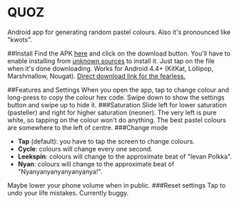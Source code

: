# QUOZ
Android app for generating random pastel colours. Also it's pronounced like "kwots".

##Install
Find the APK [here](app/app-release.apk) and click on the download button. You'll have to enable installing from [unknown sources](https://developer.android.com/distribute/tools/open-distribution.html#unknown-sources) to install it. Just tap on the file when it's done downloading. Works for Android 4.4+ (KitKat, Lollipop, Marshmallow, Nougat). [Direct download link for the fearless.](https://github.com/nonphatic/QUOZ/raw/master/app/app-release.apk)

##Features and Settings
When you open the app, tap to change colour and long-press to copy the colour hex code. Swipe down to show the settings button and swipe up to hide it. 
###Saturation
Slide left for lower saturation (pasteller) and right for higher saturation (neoner). The very left is pure white, so tapping on the colour won't do anything. The best pastel colours are somewhere to the left of centre.
###Change mode
* **Tap** (default): you have to tap the screen to change colours.
* **Cycle**: colours will change every one second.
* **Leekspin**: colours will change to the approximate beat of "Ievan Polkka".
* **Nyan**: colours will change to the approximate beat of "Nyanyanyanyanyanyanya!".

Maybe lower your phone volume when in public.
###Reset settings
Tap to undo your life mistakes. Currently buggy.
